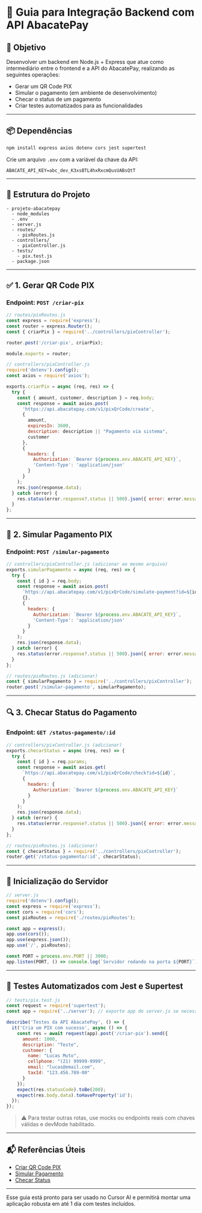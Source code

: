 # 🥑 Guia para Integração Backend com API AbacatePay

## 🎯 Objetivo

Desenvolver um backend em Node.js + Express que atue como intermediário entre o frontend e a API do AbacatePay, realizando as seguintes operações:

* Gerar um QR Code PIX
* Simular o pagamento (em ambiente de desenvolvimento)
* Checar o status de um pagamento
* Criar testes automatizados para as funcionalidades

---

## 📦 Dependências

```bash
npm install express axios dotenv cors jest supertest
```

Crie um arquivo `.env` com a variável da chave da API:

```env
ABACATE_API_KEY=abc_dev_K3xsBTL4hxRxcmQusUABsQtT
```

---

## 🔧 Estrutura do Projeto

```
- projeto-abacatepay
  - node_modules
  - .env
  - server.js
  - routes/
    - pixRoutes.js
  - controllers/
    - pixController.js
  - tests/
    - pix.test.js
  - package.json
```

---

## ✅ 1. Gerar QR Code PIX

### Endpoint: `POST /criar-pix`

```js
// routes/pixRoutes.js
const express = require('express');
const router = express.Router();
const { criarPix } = require('../controllers/pixController');

router.post('/criar-pix', criarPix);

module.exports = router;
```

```js
// controllers/pixController.js
require('dotenv').config();
const axios = require('axios');

exports.criarPix = async (req, res) => {
  try {
    const { amount, customer, description } = req.body;
    const response = await axios.post(
      'https://api.abacatepay.com/v1/pixQrCode/create',
      {
        amount,
        expiresIn: 3600,
        description: description || "Pagamento via sistema",
        customer
      },
      {
        headers: {
          Authorization: `Bearer ${process.env.ABACATE_API_KEY}`,
          'Content-Type': 'application/json'
        }
      }
    );
    res.json(response.data);
  } catch (error) {
    res.status(error.response?.status || 500).json({ error: error.message });
  }
};
```

---

## 🧪 2. Simular Pagamento PIX

### Endpoint: `POST /simular-pagamento`

```js
// controllers/pixController.js (adicionar ao mesmo arquivo)
exports.simularPagamento = async (req, res) => {
  try {
    const { id } = req.body;
    const response = await axios.post(
      `https://api.abacatepay.com/v1/pixQrCode/simulate-payment?id=${id}`,
      {},
      {
        headers: {
          Authorization: `Bearer ${process.env.ABACATE_API_KEY}`,
          'Content-Type': 'application/json'
        }
      }
    );
    res.json(response.data);
  } catch (error) {
    res.status(error.response?.status || 500).json({ error: error.message });
  }
};
```

```js
// routes/pixRoutes.js (adicionar)
const { simularPagamento } = require('../controllers/pixController');
router.post('/simular-pagamento', simularPagamento);
```

---

## 🔍 3. Checar Status do Pagamento

### Endpoint: `GET /status-pagamento/:id`

```js
// controllers/pixController.js (adicionar)
exports.checarStatus = async (req, res) => {
  try {
    const { id } = req.params;
    const response = await axios.get(
      `https://api.abacatepay.com/v1/pixQrCode/check?id=${id}`,
      {
        headers: {
          Authorization: `Bearer ${process.env.ABACATE_API_KEY}`
        }
      }
    );
    res.json(response.data);
  } catch (error) {
    res.status(error.response?.status || 500).json({ error: error.message });
  }
};
```

```js
// routes/pixRoutes.js (adicionar)
const { checarStatus } = require('../controllers/pixController');
router.get('/status-pagamento/:id', checarStatus);
```

---

## 🚀 Inicialização do Servidor

```js
// server.js
require('dotenv').config();
const express = require('express');
const cors = require('cors');
const pixRoutes = require('./routes/pixRoutes');

const app = express();
app.use(cors());
app.use(express.json());
app.use('/', pixRoutes);

const PORT = process.env.PORT || 3000;
app.listen(PORT, () => console.log(`Servidor rodando na porta ${PORT}`));
```

---

## 🧪 Testes Automatizados com Jest e Supertest

```js
// tests/pix.test.js
const request = require('supertest');
const app = require('../server'); // exporte app do server.js se necessário

describe('Testes da API AbacatePay', () => {
  it('Cria um PIX com sucesso', async () => {
    const res = await request(app).post('/criar-pix').send({
      amount: 1000,
      description: "Teste",
      customer: {
        name: "Lucas Muto",
        cellphone: "(21) 99999-9999",
        email: "lucas@email.com",
        taxId: "123.456.789-00"
      }
    });
    expect(res.statusCode).toBe(200);
    expect(res.body.data).toHaveProperty('id');
  });
});
```

> ⚠️ Para testar outras rotas, use mocks ou endpoints reais com chaves válidas e devMode habilitado.

---

## 📬 Referências Úteis

* [Criar QR Code PIX](https://docs.abacatepay.com/pages/pix-qrcode/create)
* [Simular Pagamento](https://docs.abacatepay.com/pages/pix-qrcode/simulate-payment)
* [Checar Status](https://docs.abacatepay.com/pages/pix-qrcode/check)

---

Esse guia está pronto para ser usado no Cursor AI e permitirá montar uma aplicação robusta em até 1 dia com testes incluídos.
